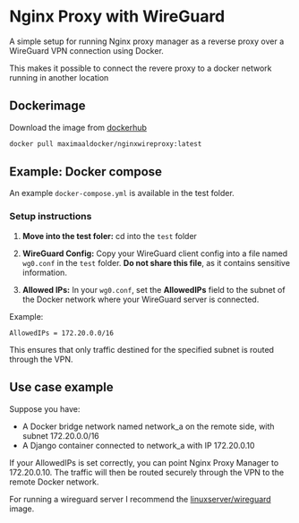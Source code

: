 # Nginx Proxy with WireGuard

A simple setup for running Nginx proxy manager as a reverse proxy over a WireGuard VPN connection using Docker.

This makes it possible to connect the revere proxy to a docker network running in another location


## Dockerimage
Download the image from [dockerhub](https://hub.docker.com/repository/docker/maximaaldocker/nginxwireproxy/general)

```bash
docker pull maximaaldocker/nginxwireproxy:latest
```

## Example: Docker compose
An example `docker-compose.yml` is available in the test folder.

### Setup instructions

1. **Move into the test foler:** cd into the `test` folder

2. **WireGuard Config:**
    Copy your WireGuard client config into a file named `wg0.conf` in the `test` folder.
**Do not share this file**, as it contains sensitive information.

3. **Allowed IPs:**
    In your `wg0.conf`, set the **AllowedIPs** field to the subnet of the Docker network where your WireGuard server is connected.

Example:
```
AllowedIPs = 172.20.0.0/16
```
This ensures that only traffic destined for the specified subnet is routed through the VPN.


## Use case example
Suppose you have:

- A Docker bridge network named network_a on the remote side, with subnet 172.20.0.0/16
- A Django container connected to network_a with IP 172.20.0.10

If your AllowedIPs is set correctly, you can point Nginx Proxy Manager to 172.20.0.10. The traffic will then be routed securely through the VPN to the remote Docker network. 

For running a wireguard server I recommend the [linuxserver/wireguard](https://docs.linuxserver.io/images/docker-wireguard/) image.